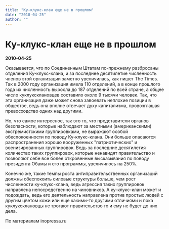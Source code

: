 ```yaml
---
title: "Ку-клукс-клан еще не в прошлом"
date: "2010-04-25"
author: ""
---
```


# Ку-клукс-клан еще не в прошлом

**2010-04-25** 

Оказывается, что по Соединенным Штатам по-прежнему разбросаны отделения Ку-клукс-клана, и за последнее десятилетие численность членов этой организации заметно увеличилась, как пишет The Times. Так в 2000 году организация имела 110 отделений, а в конце прошлого года их численность выросла до 187 отделений по всей стране, а общее число куклуксклановцев составило около 9 тысячи человек. Так, что эта организация даже может снова завоевать неплохие позиции в обществе, ведь она вполне отвечает духу капитализма, провозглашая превосходство одних над другими.  

Но, что самое интересное, так это то, что представители органов безопасности, которые наблюдают за местными (американскими) экстремистскими группировками, не выражают особой обеспокоенности по поводу Ку-клукс-клана. Они больше опасаются распространения хорошо вооруженных "патриотических" и военизированных группировок. Ведь за последние десятилетия количество таких группировок, которые ненавидят правительство и позволяют себе все более откровенные высказывания по поводу президента Обамы и его программы, увеличилось на 250%.

Конечно же, такие темпы роста антиправительственных организаций должны обеспокоить силовые структуры больше, чем рост численности ку-клукс-клана, ведь агрессия таких группировок направлена непосредственно на чиновников. А ку-клукс-клан может и подождать, ведь его деятельность направлена против простых людей с другим цветом кожи или еще какими-то другими отличиями и пока куклуксклановцы не трогают правительство то и ему не будет до них дела.

По материалам inopressa.ru